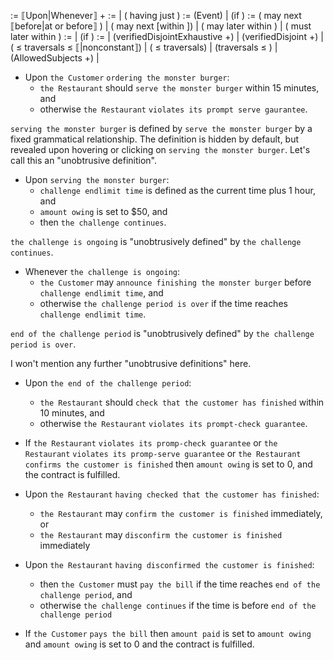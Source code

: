 <TransitionStatement> := ⟦Upon|Whenever⟧ <Event> <Statement>+
<Event> := <AtomicEvent> | (<Role> having just <Action>)
<ConditionalImmediateTransition> := (Event) | (if <Expression> <ImmediateTransition>)
<DeonticIntro> := (<Role> may next <Action> ⟦before|at or before⟧ <Event>) |
				  (<Role> may next <Action> [within <Duration>]) |
				  (<Role> may later <Action> within <Duration>) |
				  (<Role> must later <Action> within <Duration>)
<ConditionalDeonticIntro> := <DeonticIntro> | (if <Expression> <ConditionalDeonticIntro>)
<Statement> := <ConditionalDeonticIntro>
			 | (verifiedDisjointExhaustive <ConditionalDeonticIntro>+)
			 | (verifiedDisjoint <ConditionalDeonticIntro>+)
			 | (<Number> ≤ traversals ≤ ⟦<Number>|nonconstant⟧)
			 | (<Number> ≤ traversals)
			 | (traversals ≤ <Number>)
			 | (AllowedSubjects <Role>+)
			 | <ConditionalImmediateTransition>



* Upon `the Customer` `ordering the monster burger`:
	* `the Restaurant` should `serve the monster burger` within 15 minutes, and
	* otherwise `the Restaurant` `violates its prompt serve gaurantee`.

`serving the monster burger` is defined by `serve the monster burger` by a fixed grammatical relationship. The definition is  hidden by default, but revealed upon hovering or clicking on `serving the monster burger`. Let's call this an "unobtrusive  definition".

* Upon `serving the monster burger`:
	* `challenge endlimit time` is defined as the current time plus 1 hour, and
	* `amount owing` is set to $50, and
	* then `the challenge continues`.

`the challenge is ongoing` is "unobtrusively defined" by `the challenge continues`.

* Whenever `the challenge is ongoing`:
	* `the Customer` may `announce finishing the monster burger` before `challenge endlimit time`, and
	* otherwise `the challenge period is over` if the time reaches `challenge endlimit time`.

`end of the challenge period` is "unobtrusively defined" by `the challenge period is over`.

I won't mention any further "unobtrusive definitions" here.

* Upon `the end of the challenge period`:
	* `the Restaurant` should `check that the customer has finished` within 10 minutes, and
	* otherwise `the Restaurant` `violates its prompt-check guarantee`.

* If
	`the Restaurant` `violates its promp-check guarantee` or
	`the Restaurant` `violates its promp-serve guarantee` or
	`the Restaurant` `confirms the customer is finished`
  	then `amount owing` is set to 0, and the contract is fulfilled.

* Upon `the Restaurant` `having checked that the customer has finished`:
	* `the Restaurant` may `confirm the customer is finished` immediately, or
	* `the Restaurant` may `disconfirm the customer is finished` immediately

* Upon `the Restaurant` `having disconfirmed the customer is finished`:
	* then `the Customer` must `pay the bill` if the time reaches `end of the challenge period`, and
	* otherwise `the challenge continues` if the time is before `end of the challenge period`

* If `the Customer` `pays the bill` then `amount paid` is set to `amount owing` and `amount owing` is set to 0 and the contract is fulfilled.

